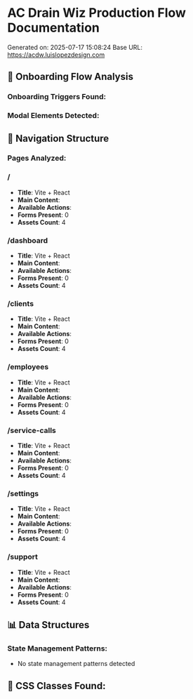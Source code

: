 
# AC Drain Wiz Production Flow Documentation
Generated on: 2025-07-17 15:08:24
Base URL: https://acdw.luislopezdesign.com

## 🎯 Onboarding Flow Analysis

### Onboarding Triggers Found:

### Modal Elements Detected:

## 🧭 Navigation Structure

### Pages Analyzed:

### /
- **Title**: Vite + React
- **Main Content**: 
- **Available Actions**: 
- **Forms Present**: 0
- **Assets Count**: 4

### /dashboard
- **Title**: Vite + React
- **Main Content**: 
- **Available Actions**: 
- **Forms Present**: 0
- **Assets Count**: 4

### /clients
- **Title**: Vite + React
- **Main Content**: 
- **Available Actions**: 
- **Forms Present**: 0
- **Assets Count**: 4

### /employees
- **Title**: Vite + React
- **Main Content**: 
- **Available Actions**: 
- **Forms Present**: 0
- **Assets Count**: 4

### /service-calls
- **Title**: Vite + React
- **Main Content**: 
- **Available Actions**: 
- **Forms Present**: 0
- **Assets Count**: 4

### /settings
- **Title**: Vite + React
- **Main Content**: 
- **Available Actions**: 
- **Forms Present**: 0
- **Assets Count**: 4

### /support
- **Title**: Vite + React
- **Main Content**: 
- **Available Actions**: 
- **Forms Present**: 0
- **Assets Count**: 4

## 📊 Data Structures

### State Management Patterns:
- No state management patterns detected

## 🎨 CSS Classes Found:
